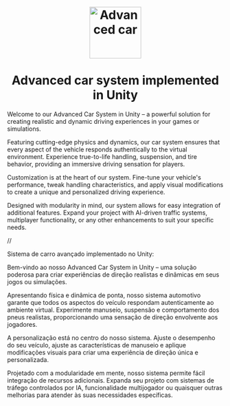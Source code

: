 
<h1 align="center">
<br>
  <img src= "https://i.ytimg.com/vi/KQNQhXzxTr8/maxresdefault.jpg" alt="Advanced car" width="120">
<br>
<br>
Advanced car system implemented in Unity
</h1>

Welcome to our Advanced Car System in Unity – a powerful solution for creating realistic and dynamic driving experiences in your games or simulations.

Featuring cutting-edge physics and dynamics, our car system ensures that every aspect of the vehicle responds authentically to the virtual environment. Experience true-to-life handling, suspension, and tire behavior, providing an immersive driving sensation for players.

Customization is at the heart of our system. Fine-tune your vehicle's performance, tweak handling characteristics, and apply visual modifications to create a unique and personalized driving experience. 

Designed with modularity in mind, our system allows for easy integration of additional features. Expand your project with AI-driven traffic systems, multiplayer functionality, or any other enhancements to suit your specific needs.

//

Sistema de carro avançado implementado no Unity:

Bem-vindo ao nosso Advanced Car System in Unity – uma solução poderosa para criar experiências de direção realistas e dinâmicas em seus jogos ou simulações.

Apresentando física e dinâmica de ponta, nosso sistema automotivo garante que todos os aspectos do veículo respondam autenticamente ao ambiente virtual. Experimente manuseio, suspensão e comportamento dos pneus realistas, proporcionando uma sensação de direção envolvente aos jogadores.

A personalização está no centro do nosso sistema. Ajuste o desempenho do seu veículo, ajuste as características de manuseio e aplique modificações visuais para criar uma experiência de direção única e personalizada.

Projetado com a modularidade em mente, nosso sistema permite fácil integração de recursos adicionais. Expanda seu projeto com sistemas de tráfego controlados por IA, funcionalidade multijogador ou quaisquer outras melhorias para atender às suas necessidades específicas.

